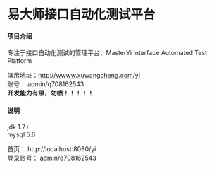 # 易大师接口自动化测试平台

#### 项目介绍
专注于接口自动化测试的管理平台，MasterYi  Interface Automated Test Platform  

演示地址：http://wwww.xuwangcheng.com/yi  
账号： admin/q708162543  
 **开发能力有限，勿喷！！！！！**   

#### 说明
jdk 1.7+  
mysql 5.6  

首页： http://localhost:8080/yi  
登录账号： admin/q708162543  
